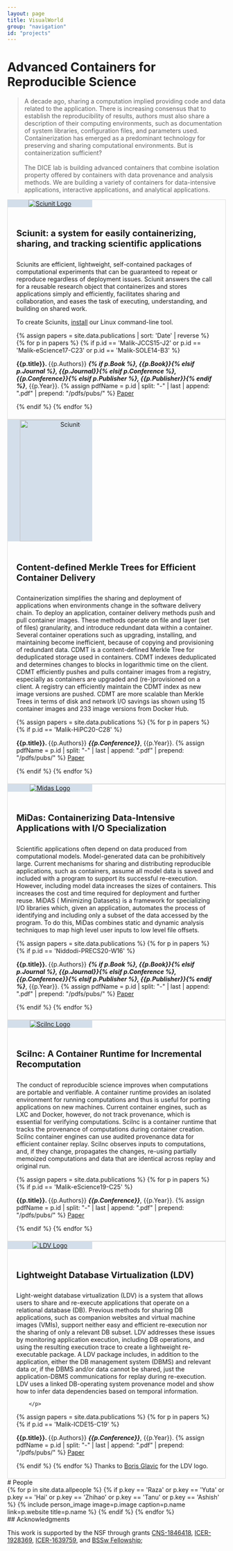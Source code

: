 ```yaml
---
layout: page
title: VisualWorld
group: "navigation"
id: "projects"
---
```

<link rel="stylesheet" href="{{ site.baseurl}}/css/bootstrap.min.css">

# Advanced Containers for Reproducible Science

<blockquote>
A decade ago, sharing a computation implied providing code and data related to the application. There is increasing consensus that to establish the reproducibility of results, authors must also share a description of their computing environments, such as documentation of system libraries, configuration files, and parameters used. Containerization has emerged as a predominant technology for preserving and sharing computational environments. But is containerization sufficient? 
<br><br>
The DICE lab is building advanced containers that combine isolation property offered by containers with data provenance and analysis methods. We are building a variety of containers for data-intensive applications, interactive applications, and analytical applications. 
</blockquote>

<style type="text/css">
	.media {
		border: 1px solid rgba(0,0,0,.125);
	}
	.media-left {
		background: rgb(211, 222, 234);
		vertical-align: middle;
		padding-left: 10px;
		padding-right: 10px;
		width: 175px;
		min-width: 175px;
		max-width: 175px;
		text-align: center;
	}

	.media-left img {
		max-width: 10em;
	}

	.media-body {
		padding: 20px;
	}

	.media-heading {
		font-size: 20px;
		font-weight: 750;
		line-height: 1.2;
	}
</style>

<a id="sciunit" />
<div class="media">
  <div class="media-left">
    <a href="#">
      <img src="../../images/projects/Sciunit.png" class="card-img" alt="Sciunit Logo" />
    </a>
  </div>
  <div class="media-body">
    <h4 class="media-heading"> Sciunit: a system for easily containerizing, sharing, and tracking scientific applications</h4>
	<p>
   Sciunits are efficient, lightweight, self-contained packages of computational experiments that can be guaranteed to repeat or reproduce regardless of deployment issues. Sciunit answers the call for a reusable research object that containerizes and stores applications simply and efficiently, facilitates sharing and collaboration, and eases the task of executing, understanding, and building on shared work.

To create Sciunits, <a href="https://sciunit.run/install">install</a> our Linux command-line tool.
	</p>

{% assign papers = site.data.publications |  sort: 'Date' | reverse %}
    {% for p in papers %}
        {% if p.id == 'Malik-JCCS15-J2' or p.id == 'Malik-eScience17-C23' or p.id == 'Malik-SOLE14-B3' %}
<p>
<strong>{{p.title}}. </strong> {{p.Authors}} <strong><i>{% if p.Book %}, {{p.Book}}{% elsif p.Journal %}, {{p.Journal}}{%  elsif p.Conference %}, {{p.Conference}}{% elsif p.Publisher %}, {{p.Publisher}}{% endif %}</i></strong>, {{p.Year}}. 
{% assign pdfName = p.id | split: "-" | last | append: ".pdf" | prepend: "/pdfs/pubs/"   %}
<a class="btn btn-primary btn-xs" href="{{pdfName}}" role="button">Paper</a>
</p>
        {% endif %}
    {% endfor %} 



  </div>
</div>

<a id="sciunit-nb" />
<div class="media">
  <div class="media-left">
    <a href="#">
      <img src="../../images/projects/CDMT.png" class="card-img" alt="Sciunit-NB Logo" style="width: 20em" />
    </a>
  </div>
  <div class="media-body">
    <h4 class="media-heading">Content-defined Merkle Trees for Efficient Container Delivery</h4>
	<p>
Containerization simplifies the sharing and deployment of applications when environments change in the software delivery chain. To deploy an application, container delivery methods push and pull container images. These methods operate on file and layer (set of files) granularity, and introduce redundant data within a container. Several container operations such as upgrading, installing, and maintaining become inefficient, because of copying and provisioning of redundant data. CDMT is a content-defined Merkle Tree for deduplicated storage used in containers. CDMT indexes deduplicated and determines changes to blocks in logarithmic time on the client. CDMT efficiently pushes and pulls container images from a registry, especially as containers are upgraded and (re-)provisioned on a client. A registry can efficiently maintain the CDMT index as new image versions are pushed. CDMT are more scalable than Merkle Trees in terms of disk and network I/O savings ias shown using 15 container images and 233 image versions from Docker Hub. 	
</p>
{% assign papers = site.data.publications %}
    {% for p in papers %}
        {% if p.id == 'Malik-HiPC20-C28' %}
<p>
<strong>{{p.title}}. </strong> {{p.Authors}} <strong><i>{{p.Conference}}</i></strong>, {{p.Year}}. 
{% assign pdfName = p.id | split: "-" | last | append: ".pdf" | prepend: "/pdfs/pubs/"   %}
<a class="btn btn-primary btn-xs" href="{{pdfName}}" role="button">Paper</a>
</p>
        {% endif %}
    {% endfor %} 


  </div>
</div>

<a id="midas" />
<div class="media">
  <div class="media-left">
    <a href="#">
      <img src="../../images/projects/Midas.png" class="card-img" alt="Midas Logo" />
    </a>
  </div>
  <div class="media-body">
    <h4 class="media-heading">MiDas: Containerizing Data-Intensive Applications with I/O Specialization </h4>
		<p>
		Scientific applications often depend on data produced from computational models. Model-generated data can be prohibitively large. Current mechanisms for sharing and distributing reproducible applications, such as containers, assume all model data is saved and included with a program to support its successful re-execution. However, including model data increases the sizes of containers. This increases the cost and time required for deployment and further reuse. MiDAS ( Minimizing Datasets) is a framework for specializing I/O libraries which, given an application, automates the process of identifying and including only a subset of the data accessed by the program. To do this, MiDas combines static and dynamic analysis techniques to map high level user inputs to low level file offsets. 
        </p>
{% assign papers = site.data.publications %}
    {% for p in papers %}
        {% if p.id == 'Niddodi-PRECS20-W16' %}
<p>
<strong>{{p.title}}. </strong> {{p.Authors}} <strong><i>{% if p.Book %}, {{p.Book}}{% elsif p.Journal %}, {{p.Journal}}{%  elsif p.Conference %}, {{p.Conference}}{% elsif p.Publisher %}, {{p.Publisher}}{% endif %}</i></strong>, {{p.Year}}. 
{% assign pdfName = p.id | split: "-" | last | append: ".pdf" | prepend: "/pdfs/pubs/"   %}
<a class="btn btn-primary btn-xs" href="{{pdfName}}" role="button">Paper</a>
</p>
        {% endif %}
    {% endfor %} 


  </div>
</div>

<a id="SciInc" />
<div class="media">
  <div class="media-left">
    <a href="#">
      <img src="../../images/projects/SciInc.png" class="card-img" alt="SciInc Logo" />
    </a>
  </div>
  <div class="media-body">
    <h4 class="media-heading">SciInc: A Container Runtime for Incremental Recomputation</h4>
		<p>
   The conduct of reproducible science improves when computations are portable and verifiable. A container runtime provides an isolated environment for running computations and thus is useful for porting applications on new machines. Current container engines, such as LXC and Docker, however, do not track provenance, which is essential for verifying computations. SciInc is a container runtime that tracks the provenance of computations during container creation. SciInc container engines can use audited provenance data for efficient container replay. SciInc observes inputs to computations, and, if they change, propagates the changes, re-using partially memoized computations and data that are identical across replay and original run. 
		</p>

{% assign papers = site.data.publications %}
    {% for p in papers %}
        {% if p.id == 'Malik-eScience19-C25' %}
<p>
<strong>{{p.title}}. </strong> {{p.Authors}} <strong><i>{{p.Conference}}</i></strong>, {{p.Year}}. 
{% assign pdfName = p.id | split: "-" | last | append: ".pdf" | prepend: "/pdfs/pubs/"   %}
<a class="btn btn-primary btn-xs" href="{{pdfName}}" role="button">Paper</a>
</p>
        {% endif %}
    {% endfor %} 

  </div>
</div>


<a id="ldv" />
<div class="media">
  <div class="media-left">
    <a href="#">
      <img src="../../images/projects/LDV.png" class="card-img" alt="LDV Logo" />
    </a>
  </div>
  <div class="media-body">
    <h4 class="media-heading">Lightweight Database Virtualization (LDV)</h4>
		<p>
            Light-weight database virtualization (LDV) is a system that allows users to share and re-execute applications that operate on a relational database (DB). Previous methods for sharing DB applications, such as companion websites and virtual machine images (VMIs), support neither easy and efficient re-execution nor the sharing of only a relevant DB subset. LDV addresses these issues by monitoring application execution, including DB operations, and using the resulting execution trace to create a lightweight re-executable package. A LDV package includes, in addition to the application, either the DB management system (DBMS) and relevant data or, if the DBMS and/or data cannot be shared, just the application-DBMS communications for replay during re-execution. LDV uses a linked DB-operating system provenance model and show how to infer data dependencies based on temporal information.
    
		</p>
{% assign papers = site.data.publications %}
    {% for p in papers %}
        {% if p.id == 'Malik-ICDE15-C19' %}
<p>
<strong>{{p.title}}. </strong> {{p.Authors}} <strong><i>{{p.Conference}}</i></strong>, {{p.Year}}. 
{% assign pdfName = p.id | split: "-" | last | append: ".pdf" | prepend: "/pdfs/pubs/"   %}
<a class="btn btn-primary btn-xs" href="{{pdfName}}" role="button">Paper</a>
</p>
        {% endif %}
    {% endfor %} 
 Thanks to <a href="http://www.cs.iit.edu/~dbgroup/research.html"/>Boris Glavic</a> for the LDV logo. 
  </div>
</div>

<div id="people"></div>
# People


<div class="flex-container people image-container">
{% for p in site.data.allpeople %}
  {% if p.key == 'Raza' or p.key == 'Yuta' or p.key == 'Hai' or p.key == 'Zhihao' or p.key == 'Tanu' or p.key == 'Ashish' %}
  {% include person_image image=p.image caption=p.name link=p.website title=p.name %}
  {% endif %}
{% endfor %}
</div>
## Acknowledgments

This work is supported by the NSF through grants
[CNS-1846418](https://www.nsf.gov/awardsearch/showAward?AWD_ID=1846418),
[ICER-1928369](https://www.nsf.gov/awardsearch/showAward?AWD_ID=1928369),
[ICER-1639759](https://www.nsf.gov/awardsearch/showAward?AWD_ID=1639759), and
[BSSw Fellowship](https://bssw.io/);


&nbsp;
